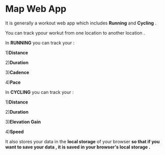 # Map Web App

It is generally a workout web app which includes **Running** and **Cycling** .

You can track ypour workut from one location to another location .

In **RUNNING** you can track your : 
  
  1)**Distance**
  
  2)**Duration**
  
  3)**Cadence** 
  
  4)**Pace**
  

In **CYCLING** you can track your :
   
   1)**Distance**
  
   2)**Duration**
  
   3)**Elevation Gain**
  
   4)**Speed**

It also stores your data in the **local storage** of your browser **so that if you want to save your data , it is saved in your browser's local storage .**
